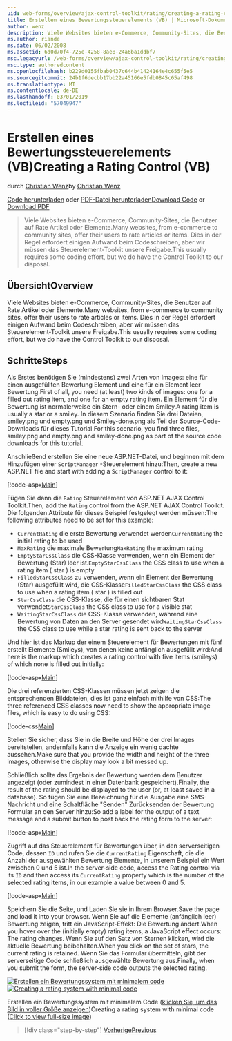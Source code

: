 ```yaml
---
uid: web-forms/overview/ajax-control-toolkit/rating/creating-a-rating-control-vb
title: Erstellen eines Bewertungssteuerelements (VB) | Microsoft-Dokumentation
author: wenz
description: Viele Websites bieten e-Commerce, Community-Sites, die Benutzer auf Rate Artikel oder Elemente. Dies in der Regel erfordert einigen Aufwand beim Codeschreiben, aber wir haben die...
ms.author: riande
ms.date: 06/02/2008
ms.assetid: 6d0d70f4-725e-4258-8ae8-24a6ba1ddbf7
msc.legacyurl: /web-forms/overview/ajax-control-toolkit/rating/creating-a-rating-control-vb
msc.type: authoredcontent
ms.openlocfilehash: b229d0155fbab0437c644b41424164e4c655f5e5
ms.sourcegitcommit: 24b1f6decbb17bb22a45166e5fdb0845c65af498
ms.translationtype: MT
ms.contentlocale: de-DE
ms.lasthandoff: 03/01/2019
ms.locfileid: "57049947"
---
```

<a name="creating-a-rating-control-vb"></a><span data-ttu-id="9c9ad-104">Erstellen eines Bewertungssteuerelements (VB)</span><span class="sxs-lookup"><span data-stu-id="9c9ad-104">Creating a Rating Control (VB)</span></span>
====================
<span data-ttu-id="9c9ad-105">durch [Christian Wenz](https://github.com/wenz)</span><span class="sxs-lookup"><span data-stu-id="9c9ad-105">by [Christian Wenz](https://github.com/wenz)</span></span>

<span data-ttu-id="9c9ad-106">[Code herunterladen](http://download.microsoft.com/download/9/3/f/93f8daea-bebd-4821-833b-95205389c7d0/rating0.vb.zip) oder [PDF-Datei herunterladen](http://download.microsoft.com/download/2/d/c/2dc10e34-6983-41d4-9c08-f78f5387d32b/rating0VB.pdf)</span><span class="sxs-lookup"><span data-stu-id="9c9ad-106">[Download Code](http://download.microsoft.com/download/9/3/f/93f8daea-bebd-4821-833b-95205389c7d0/rating0.vb.zip) or [Download PDF](http://download.microsoft.com/download/2/d/c/2dc10e34-6983-41d4-9c08-f78f5387d32b/rating0VB.pdf)</span></span>

> <span data-ttu-id="9c9ad-107">Viele Websites bieten e-Commerce, Community-Sites, die Benutzer auf Rate Artikel oder Elemente.</span><span class="sxs-lookup"><span data-stu-id="9c9ad-107">Many websites, from e-commerce to community sites, offer their users to rate articles or items.</span></span> <span data-ttu-id="9c9ad-108">Dies in der Regel erfordert einigen Aufwand beim Codeschreiben, aber wir müssen das Steuerelement-Toolkit unsere Freigabe.</span><span class="sxs-lookup"><span data-stu-id="9c9ad-108">This usually requires some coding effort, but we do have the Control Toolkit to our disposal.</span></span>


## <a name="overview"></a><span data-ttu-id="9c9ad-109">Übersicht</span><span class="sxs-lookup"><span data-stu-id="9c9ad-109">Overview</span></span>

<span data-ttu-id="9c9ad-110">Viele Websites bieten e-Commerce, Community-Sites, die Benutzer auf Rate Artikel oder Elemente.</span><span class="sxs-lookup"><span data-stu-id="9c9ad-110">Many websites, from e-commerce to community sites, offer their users to rate articles or items.</span></span> <span data-ttu-id="9c9ad-111">Dies in der Regel erfordert einigen Aufwand beim Codeschreiben, aber wir müssen das Steuerelement-Toolkit unsere Freigabe.</span><span class="sxs-lookup"><span data-stu-id="9c9ad-111">This usually requires some coding effort, but we do have the Control Toolkit to our disposal.</span></span>

## <a name="steps"></a><span data-ttu-id="9c9ad-112">Schritte</span><span class="sxs-lookup"><span data-stu-id="9c9ad-112">Steps</span></span>

<span data-ttu-id="9c9ad-113">Als Erstes benötigen Sie (mindestens) zwei Arten von Images: eine für einen ausgefüllten Bewertung Element und eine für ein Element leer Bewertung.</span><span class="sxs-lookup"><span data-stu-id="9c9ad-113">First of all, you need (at least) two kinds of images: one for a filled out rating item, and one for an empty rating item.</span></span> <span data-ttu-id="9c9ad-114">Ein Element für die Bewertung ist normalerweise ein Stern- oder einem Smiley.</span><span class="sxs-lookup"><span data-stu-id="9c9ad-114">A rating item is usually a star or a smiley.</span></span> <span data-ttu-id="9c9ad-115">In diesem Szenario finden Sie drei Dateien, smiley.png und empty.png und Smiley-done.png als Teil der Source-Code-Downloads für dieses Tutorial.</span><span class="sxs-lookup"><span data-stu-id="9c9ad-115">For this scenario, you find three files, smiley.png and empty.png and smiley-done.png as part of the source code downloads for this tutorial.</span></span>

<span data-ttu-id="9c9ad-116">Anschließend erstellen Sie eine neue ASP.NET-Datei, und beginnen mit dem Hinzufügen einer `ScriptManager` -Steuerelement hinzu:</span><span class="sxs-lookup"><span data-stu-id="9c9ad-116">Then, create a new ASP.NET file and start with adding a `ScriptManager` control to it:</span></span>

[!code-aspx[Main](creating-a-rating-control-vb/samples/sample1.aspx)]

<span data-ttu-id="9c9ad-117">Fügen Sie dann die `Rating` Steuerelement von ASP.NET AJAX Control Toolkit.</span><span class="sxs-lookup"><span data-stu-id="9c9ad-117">Then, add the `Rating` control from the ASP.NET AJAX Control Toolkit.</span></span> <span data-ttu-id="9c9ad-118">Die folgenden Attribute für dieses Beispiel festgelegt werden müssen:</span><span class="sxs-lookup"><span data-stu-id="9c9ad-118">The following attributes need to be set for this example:</span></span>

- <span data-ttu-id="9c9ad-119">`CurrentRating` die erste Bewertung verwendet werden</span><span class="sxs-lookup"><span data-stu-id="9c9ad-119">`CurrentRating` the initial rating to be used</span></span>
- <span data-ttu-id="9c9ad-120">`MaxRating` die maximale Bewertung</span><span class="sxs-lookup"><span data-stu-id="9c9ad-120">`MaxRating` the maximum rating</span></span>
- <span data-ttu-id="9c9ad-121">`EmptyStarCssClass` die CSS-Klasse verwenden, wenn ein Element der Bewertung (Star) leer ist.</span><span class="sxs-lookup"><span data-stu-id="9c9ad-121">`EmptyStarCssClass` the CSS class to use when a rating item ( star ) is empty</span></span>
- <span data-ttu-id="9c9ad-122">`FilledStarCssClass` zu verwenden, wenn ein Element der Bewertung (Star) ausgefüllt wird, die CSS-Klasse</span><span class="sxs-lookup"><span data-stu-id="9c9ad-122">`FilledStarCssClass` the CSS class to use when a rating item ( star ) is filled out</span></span>
- <span data-ttu-id="9c9ad-123">`StarCssClass` die CSS-Klasse, die für einen sichtbaren Stat verwendet</span><span class="sxs-lookup"><span data-stu-id="9c9ad-123">`StarCssClass` the CSS class to use for a visible stat</span></span>
- <span data-ttu-id="9c9ad-124">`WaitingStarCssClass` die CSS-Klasse verwenden, während eine Bewertung von Daten an den Server gesendet wird</span><span class="sxs-lookup"><span data-stu-id="9c9ad-124">`WaitingStarCssClass` the CSS class to use while a star rating is sent back to the server</span></span>

<span data-ttu-id="9c9ad-125">Und hier ist das Markup der einem Steuerelement für Bewertungen mit fünf erstellt Elemente (Smileys), von denen keine anfänglich ausgefüllt wird:</span><span class="sxs-lookup"><span data-stu-id="9c9ad-125">And here is the markup which creates a rating control with five items (smileys) of which none is filled out initially:</span></span>

[!code-aspx[Main](creating-a-rating-control-vb/samples/sample2.aspx)]

<span data-ttu-id="9c9ad-126">Die drei referenzierten CSS-Klassen müssen jetzt zeigen die entsprechenden Bilddateien, dies ist ganz einfach mithilfe von CSS:</span><span class="sxs-lookup"><span data-stu-id="9c9ad-126">The three referenced CSS classes now need to show the appropriate image files, which is easy to do using CSS:</span></span>

[!code-css[Main](creating-a-rating-control-vb/samples/sample3.css)]

<span data-ttu-id="9c9ad-127">Stellen Sie sicher, dass Sie in die Breite und Höhe der drei Images bereitstellen, andernfalls kann die Anzeige ein wenig dachte aussehen.</span><span class="sxs-lookup"><span data-stu-id="9c9ad-127">Make sure that you provide the width and height of the three images, otherwise the display may look a bit messed up.</span></span>

<span data-ttu-id="9c9ad-128">Schließlich sollte das Ergebnis der Bewertung werden dem Benutzer angezeigt (oder zumindest in einer Datenbank gespeichert).</span><span class="sxs-lookup"><span data-stu-id="9c9ad-128">Finally, the result of the rating should be displayed to the user (or, at least saved in a database).</span></span> <span data-ttu-id="9c9ad-129">So fügen Sie eine Bezeichnung für die Ausgabe eine SMS-Nachricht und eine Schaltfläche "Senden" Zurücksenden der Bewertung Formular an den Server hinzu:</span><span class="sxs-lookup"><span data-stu-id="9c9ad-129">So add a label for the output of a text message and a submit button to post back the rating form to the server:</span></span>

[!code-aspx[Main](creating-a-rating-control-vb/samples/sample4.aspx)]

<span data-ttu-id="9c9ad-130">Zugriff auf das Steuerelement für Bewertungen über, in den serverseitigen Code, dessen `ID` und rufen Sie die `CurrentRating` Eigenschaft, die die Anzahl der ausgewählten Bewertung Elemente, in unserem Beispiel ein Wert zwischen 0 und 5 ist.</span><span class="sxs-lookup"><span data-stu-id="9c9ad-130">In the server-side code, access the Rating control via its `ID` and then access its `CurrentRating` property which is the number of the selected rating items, in our example a value between 0 and 5.</span></span>

[!code-aspx[Main](creating-a-rating-control-vb/samples/sample5.aspx)]

<span data-ttu-id="9c9ad-131">Speichern Sie die Seite, und Laden Sie sie in Ihrem Browser.</span><span class="sxs-lookup"><span data-stu-id="9c9ad-131">Save the page and load it into your browser.</span></span> <span data-ttu-id="9c9ad-132">Wenn Sie auf die Elemente (anfänglich leer) Bewertung zeigen, tritt ein JavaScript-Effekt: Die Bewertung ändert.</span><span class="sxs-lookup"><span data-stu-id="9c9ad-132">When you hover over the (initially empty) rating items, a JavaScript effect occurs: The rating changes.</span></span> <span data-ttu-id="9c9ad-133">Wenn Sie auf den Satz von Sternen klicken, wird die aktuelle Bewertung beibehalten.</span><span class="sxs-lookup"><span data-stu-id="9c9ad-133">When you click on the set of stars, the current rating is retained.</span></span> <span data-ttu-id="9c9ad-134">Wenn Sie das Formular übermitteln, gibt der serverseitige Code schließlich ausgewählte Bewertung aus.</span><span class="sxs-lookup"><span data-stu-id="9c9ad-134">Finally, when you submit the form, the server-side code outputs the selected rating.</span></span>


<span data-ttu-id="9c9ad-135">[![Erstellen ein Bewertungssystem mit minimalem code](creating-a-rating-control-vb/_static/image2.png)](creating-a-rating-control-vb/_static/image1.png)</span><span class="sxs-lookup"><span data-stu-id="9c9ad-135">[![Creating a rating system with minimal code](creating-a-rating-control-vb/_static/image2.png)](creating-a-rating-control-vb/_static/image1.png)</span></span>

<span data-ttu-id="9c9ad-136">Erstellen ein Bewertungssystem mit minimalem Code ([klicken Sie, um das Bild in voller Größe anzeigen](creating-a-rating-control-vb/_static/image3.png))</span><span class="sxs-lookup"><span data-stu-id="9c9ad-136">Creating a rating system with minimal code ([Click to view full-size image](creating-a-rating-control-vb/_static/image3.png))</span></span>

> [!div class="step-by-step"]
> [<span data-ttu-id="9c9ad-137">Vorherige</span><span class="sxs-lookup"><span data-stu-id="9c9ad-137">Previous</span></span>](creating-a-rating-control-cs.md)
